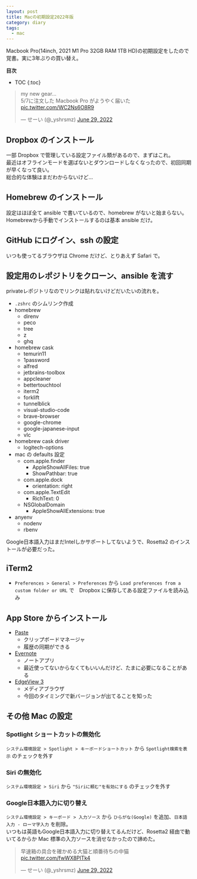 ```yaml
---
layout: post
title: Macの初期設定2022年版
category: diary
tags:
  - mac
---
```


Macbook Pro(14inch, 2021 M1 Pro 32GB RAM 1TB HD)の初期設定をしたので覚書。実に3年ぶりの買い替え。

**目次**
* TOC
{:toc}


<blockquote class="twitter-tweet"><p lang="ja" dir="ltr">my new gear...<br>5/7に注文した Macbook Pro がようやく届いた <a href="https://t.co/WC2Ns6O8R9">pic.twitter.com/WC2Ns6O8R9</a></p>&mdash; せーい (@_yshrsmz) <a href="https://twitter.com/_yshrsmz/status/1541985863348805633?ref_src=twsrc%5Etfw">June 29, 2022</a></blockquote>

## Dropbox のインストール

一部 Dropbox で管理している設定ファイル類があるので、まずはこれ。  
最近はオフラインモードを選ばないとダウンロードしなくなったので、初回同期が早くなって良い。  
総合的な体験はまだわからないけど…

## Homebrew のインストール

設定はほぼ全て ansible で書いているので、homebrew がないと始まらない。  
Homebrewから手動でインストールするのは基本 ansible だけ。

## GitHub にログイン、ssh の設定

いつも使ってるブラウザは Chrome だけど、とりあえず Safari で。

## 設定用のレポジトリをクローン、ansible を流す

privateレポジトリなのでリンクは貼れないけどだいたいの流れを。

- `.zshrc` のシムリンク作成
- homebrew
  - direnv
  - peco
  - tree
  - z
  - ghq
- homebrew cask
  - temurin11
  - 1password
  - alfred
  - jetbrains-toolbox
  - appcleaner
  - bettertouchtool
  - iterm2
  - forklift
  - tunnelblick
  - visual-studio-code
  - brave-browser
  - google-chrome
  - google-japanese-input
  - vlc
- homebrew cask driver
  - logitech-options
- mac の defaults 設定
  - com.apple.finder
    - AppleShowAllFiles: true
    - ShowPathbar: true
  - com.apple.dock
    - orientation: right
  - com.apple.TextEdit
    - RichText: 0
  - NSGlobalDomain
    - AppleShowAllExtensions: true
- anyenv
  - nodenv
  - rbenv

Google日本語入力はまだIntelしかサポートしてないようで、Rosetta2 のインストールが必要だった。

## iTerm2

- `Preferences > General > Preferences` から `Load preferences from a custom folder or URL` で　Dropbox に保存してある設定ファイルを読み込み

## App Store からインストール

- [Paste](https://apps.apple.com/us/app/paste-clipboard-history-manager/id967805235)
  - クリップボードマネージャ
  - 履歴の同期ができる
- [Evernote](https://apps.apple.com/jp/app/evernote/id406056744)
  - ノートアプリ
  - 最近使ってないからなくてもいいんだけど、たまに必要になることがある
- [EdgeView 3](https://apps.apple.com/app/edgeview-3/id1580323719)
  - メディアブラウザ
  - 今回のタイミングで新バージョンが出てることを知った

## その他 Mac の設定

### Spotlight ショートカットの無効化

`システム環境設定 > Spotlight > キーボードショートカット` から `Spotlight検索を表示` のチェックを外す

### Siri の無効化

`システム環境設定 > Siri` から `"Siriに頼む"を有効にする` のチェックを外す

### Google日本語入力に切り替え

`システム環境設定 > キーボード > 入力ソース` から `ひらがな(Google)` を追加、`日本語入力 - ローマ字入力` を削除。  
いつもは英語もGoogle日本語入力に切り替えてるんだけど、Rosetta2 経由で動いてるからか Mac 標準の入力ソースを消せなかったので諦めた。


<blockquote class="twitter-tweet"><p lang="ja" dir="ltr">早速箱の具合を確かめる大猫と順番待ちの中猫 <a href="https://t.co/fwWX8PlTk4">pic.twitter.com/fwWX8PlTk4</a></p>&mdash; せーい (@_yshrsmz) <a href="https://twitter.com/_yshrsmz/status/1541986892350009344?ref_src=twsrc%5Etfw">June 29, 2022</a></blockquote> <script async src="https://platform.twitter.com/widgets.js" charset="utf-8"></script>
